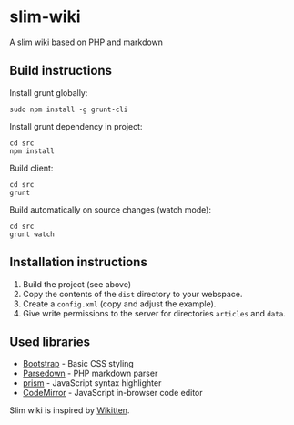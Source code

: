 slim-wiki
=========

A slim wiki based on PHP and markdown



Build instructions
------------------

Install grunt globally:

    sudo npm install -g grunt-cli

Install grunt dependency in project:

    cd src
    npm install

Build client:

    cd src
    grunt

Build automatically on source changes (watch mode):

    cd src
    grunt watch



Installation instructions
-------------------------

1. Build the project (see above)
2. Copy the contents of the `dist` directory to your webspace.
3. Create a `config.xml` (copy and adjust the example).
4. Give write permissions to the server for directories `articles` and `data`.


Used libraries
--------------

- [Bootstrap](http://getbootstrap.com/) - Basic CSS styling
- [Parsedown](https://github.com/erusev/parsedown/) - PHP markdown parser
- [prism](http://prismjs.com/) - JavaScript syntax highlighter
- [CodeMirror](https://codemirror.net/) - JavaScript in-browser code editor

Slim wiki is inspired by [Wikitten](https://github.com/victorstanciu/Wikitten).
